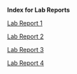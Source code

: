**Index for Lab Reports**

[Lab Report 1](https://httrieu.github.io/cse15l-lab-reports/lab-report-1-week-2.html)

[Lab Report 2](https://httrieu.github.io/cse15l-lab-reports/lab-report-2-week-4.html)

[Lab Report 3](https://httrieu.github.io/cse15l-lab-reports/lab-report-3-week-6.html)

[Lab Report 4](https://httrieu.github.io/cse15l-lab-reports/lab-report-4-week-8.html)
